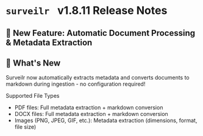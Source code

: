 # `surveilr ` v1.8.11 Release Notes


##  🎉 New Feature: Automatic Document Processing & Metadata Extraction

## 🚀 What's New

Surveilr now automatically extracts metadata and converts documents to markdown during ingestion - no configuration
required!

Supported File Types

- PDF files: Full metadata extraction + markdown conversion
- DOCX files: Full metadata extraction + markdown conversion
- Images (PNG, JPEG, GIF, etc.): Metadata extraction (dimensions, format, file size)
